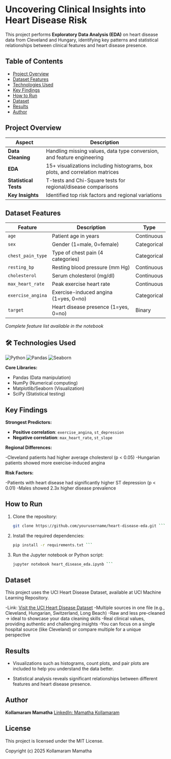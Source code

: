 # Uncovering Clinical Insights into Heart Disease Risk

This project performs **Exploratory Data Analysis (EDA)** on heart disease data from Cleveland and Hungary, identifying key patterns and statistical relationships between clinical features and heart disease presence.

## Table of Contents
- [Project Overview](#project-overview)
- [Dataset Features](#dataset-features)
- [Technologies Used](#-technologies-used)
- [Key Findings](#key-findings)
- [How to Run](#how-to-run)
- [Dataset](#dataset)
- [Results](#results)
- [Author](#author)


## Project Overview

| Aspect               | Description                                                                 |
|----------------------|-----------------------------------------------------------------------------|
| **Data Cleaning**    | Handling missing values, data type conversion, and feature engineering      |
| **EDA**              | 15+ visualizations including histograms, box plots, and correlation matrices|
| **Statistical Tests**| T-tests and Chi-Square tests for regional/disease comparisons               |
| **Key Insights**     | Identified top risk factors and regional variations                         |

## Dataset Features

| Feature               | Description                                  | Type        |
|-----------------------|----------------------------------------------|-------------|
| `age`                 | Patient age in years                         | Continuous  |
| `sex`                 | Gender (1=male, 0=female)                   | Categorical |
| `chest_pain_type`     | Type of chest pain (4 categories)            | Categorical |
| `resting_bp`          | Resting blood pressure (mm Hg)               | Continuous  |
| `cholesterol`         | Serum cholesterol (mg/dl)                    | Continuous  |
| `max_heart_rate`      | Peak exercise heart rate                     | Continuous  |
| `exercise_angina`     | Exercise-induced angina (1=yes, 0=no)        | Categorical |
| `target`              | Heart disease presence (1=yes, 0=no)         | Binary      |

*Complete feature list available in the notebook*

## 🛠 Technologies Used

![Python](https://img.shields.io/badge/Python-3.8+-blue?logo=python)
![Pandas](https://img.shields.io/badge/Pandas-1.3+-blue?logo=pandas)
![Seaborn](https://img.shields.io/badge/Seaborn-0.11+-blue?logo=seaborn)

**Core Libraries:**
- Pandas (Data manipulation)
- NumPy (Numerical computing)
- Matplotlib/Seaborn (Visualization)
- SciPy (Statistical testing)

## Key Findings
**Strongest Predictors:**

- **Positive correlation**: `exercise_angina`, `st_depression`  
- **Negative correlation**: `max_heart_rate`, `st_slope`

**Regional Differences:**

-Cleveland patients had higher average cholesterol (p < 0.05)
-Hungarian patients showed more exercise-induced angina

**Risk Factors:**

-Patients with heart disease had significantly higher ST depression (p < 0.01)
-Males showed 2.3x higher disease prevalence


## How to Run

1. Clone the repository:
   ```bash
   git clone https://github.com/yourusername/heart-disease-eda.git ```
2. Install the required dependencies:
   ```bash
   pip install -r requirements.txt ```
3. Run the Jupyter notebook or Python script:
   ```bash
   jupyter notebook heart_disease_eda.ipynb ```

## Dataset
This project uses the UCI Heart Disease Dataset, available at UCI Machine Learning Repository.

-Link: [Visit the UCI Heart Disease Dataset](https://archive.ics.uci.edu/ml/datasets/Heart+Disease)
-Multiple sources in one file (e.g., Cleveland, Hungarian, Switzerland, Long Beach)
-Raw and less pre-cleaned → ideal to showcase your data cleaning skills
-Real clinical values, providing authentic and challenging insights
-You can focus on a single hospital source (like Cleveland) or compare multiple for a unique perspective

## Results
- Visualizations such as histograms, count plots, and pair plots are included to help you understand the data better.

- Statistical analysis reveals significant relationships between different features and heart disease presence.

## Author
**Kollamaram Mamatha**
[LinkedIn: Mamatha Kollamaram](https://www.linkedin.com/in/MamathaKollamaram/)

## License

This project is licensed under the MIT License.

Copyright (c) 2025 Kollamaram Mamatha
